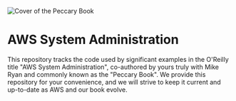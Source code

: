 ![Cover of the Peccary Book](https://pbs.twimg.com/media/DjvG0sBX0AAjwOZ.jpg:large)

# AWS System Administration

This repository tracks the code used by significant examples in the O'Reilly title "AWS System Administration", co-authored by yours truly with Mike Ryan and commonly known as the "Peccary Book". We provide this repository for your convenience, and we will strive to keep it current and up-to-date as AWS and our book evolve.
